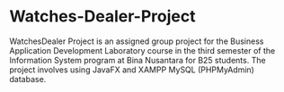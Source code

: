# Watches-Dealer-Project
WatchesDealer Project is an assigned group project for the Business Application Development Laboratory course in the third semester of the Information System program at Bina Nusantara for B25 students. The project involves using JavaFX and XAMPP MySQL (PHPMyAdmin) database.

